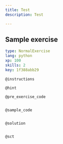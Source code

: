 ```yaml
---
title: Test
description: Test

---
```

## Sample exercise

```yaml
type: NormalExercise
lang: python
xp: 100
skills: 2
key: 1f388abb29
```


`@instructions`

`@hint`

`@pre_exercise_code`
```{python}

```

`@sample_code`
```{python}

```

`@solution`
```{python}

```

`@sct`
```{python}

```

